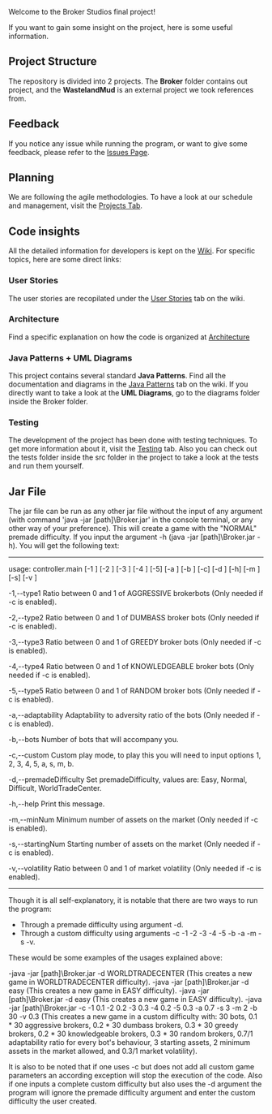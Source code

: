 Welcome to the Broker Studios final project!

If you want to gain some insight on the project, here is some useful information.

## Project Structure
The repository is divided into 2 projects. The **Broker** folder contains out project,  and the **WastelandMud** is an external project we took references from.

## Feedback
If you notice any issue while running the program, or want to give some feedback, please refer to the [Issues Page](https://github.com/UCM-FDI-IS2-2020/se2-project-broker-studios/issues).

## Planning
We are following the agile methodologies. To have a look at our schedule and management, visit the [Projects Tab](https://github.com/UCM-FDI-IS2-2020/se2-project-broker-studios/projects).

## Code insights
All the detailed information for developers is kept on the [Wiki](https://github.com/UCM-FDI-IS2-2020/se2-project-broker-studios/wiki). For specific topics, here are some direct links:
### User Stories
The user stories are recopilated under the [User Stories](https://github.com/UCM-FDI-IS2-2020/se2-project-broker-studios/wiki/1.-User-Stories) tab on the wiki.
### Architecture
Find a specific explanation on how the code is organized at [Architecture](https://github.com/UCM-FDI-IS2-2020/se2-project-broker-studios/wiki/2.-Architecture)
### Java Patterns + UML Diagrams
This project contains several standard **Java Patterns**. Find all the documentation and diagrams in the [Java Patterns](https://github.com/UCM-FDI-IS2-2020/se2-project-broker-studios/wiki/3.-Java-Patterns) tab on the wiki.
If you directly want to take a look at the **UML Diagrams**, go to the diagrams folder inside the Broker folder.
### Testing
The development of the project has been done with testing techniques. To get more information about it, visit the [Testing](https://github.com/UCM-FDI-IS2-2020/se2-project-broker-studios/wiki/4.-JUnit-Tests) tab. Also you can check out the tests folder inside the src folder in the project to take a look at the tests and run them yourself.
## Jar File
The jar file can be run as any other jar file without the input of any argument (with command 'java -jar [path]\Broker.jar' in the console terminal, or any other way of your preference). This will create a game with the "NORMAL" premade difficulty. If you input the argument -h (java -jar [path]\Broker.jar -h). You will get the following text: 

-------------------------------------------------------------------------------

usage: controller.main [-1 <arg>] [-2 <arg>] [-3 <arg>] [-4 <arg>] [-5<arg>] [-a <arg>] [-b <arg>] [-c] [-d <arg>] [-h] [-m <arg>] [-s<arg>] [-v <arg>]
            
-1,--type1 <arg>               Ratio between 0 and 1 of AGGRESSIVE brokerbots (Only needed if -c is enabled).
  
-2,--type2 <arg>               Ratio between 0 and 1 of DUMBASS broker bots (Only needed if -c is enabled).
  
-3,--type3 <arg>               Ratio between 0 and 1 of GREEDY broker bots (Only needed if -c is enabled).
  
-4,--type4 <arg>               Ratio between 0 and 1 of KNOWLEDGEABLE broker bots (Only needed if -c is enabled).
  
-5,--type5 <arg>               Ratio between 0 and 1 of RANDOM broker bots (Only needed if -c is enabled).
  
-a,--adaptability <arg>        Adaptability to adversity ratio of the bots (Only needed if -c is enabled).
  
-b,--bots <arg>                Number of bots that will accompany you.
  
-c,--custom                    Custom play mode, to play this you will need to input options 1, 2, 3, 4, 5, a, s, m, b.

-d,--premadeDifficulty <arg>   Set premadeDifficulty, values are: Easy, Normal, Difficult, WorldTradeCenter.
  
-h,--help                      Print this message.

-m,--minNum <arg>              Minimum number of assets on the market (Only needed if -c is enabled).
  
-s,--startingNum <arg>         Starting number of assets on the market (Only needed if -c is enabled).
  
-v,--volatility <arg>          Ratio between 0 and 1 of market volatility (Only needed if -c is enabled).
        
-------------------------------------------------------------------------------

 Though it is all self-explanatory, it is notable that there are two ways to run the program:
 
 - Through a premade difficulty using argument -d. 
 - Through a custom difficulty using arguments -c -1 -2 -3 -4 -5 -b -a -m -s -v. 
 
 These would be some examples of the usages explained above:
 
 -java -jar [path]\Broker.jar -d WORLDTRADECENTER (This creates a new game in WORLDTRADECENTER difficulty).
 -java -jar [path]\Broker.jar -d easy (This creates a new game in EASY difficulty).
 -java -jar [path]\Broker.jar -d easy (This creates a new game in EASY difficulty).
 -java -jar [path]\Broker.jar -c -1 0.1 -2 0.2 -3 0.3 -4 0.2 -5 0.3 -a 0.7 -s 3 -m 2 -b 30 -v 0.3 (This creates a new game in a custom difficulty with: 30 bots, 0.1 * 30 aggressive brokers, 0.2 * 30 dumbass brokers, 0.3 * 30 greedy brokers, 0.2 * 30 knowledgeable brokers, 0.3 * 30 random brokers, 0.7/1 adaptability ratio for every bot's behaviour, 3 starting assets, 2 minimum assets in the market allowed, and 0.3/1 market volatility).

It is also to be noted that if one uses -c but does not add all custom game parameters an according exception will stop the execution of the code. Also if one inputs a complete custom difficulty but also uses the -d argument the program will ignore the premade difficulty argument and enter the custom difficulty the user created.

